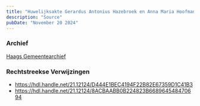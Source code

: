 ```yaml
---
title: "Huwelijksakte Gerardus Antonius Hazebroek en Anna Maria Hoofman 06-08-1919"
description: "Source"
pubDate: "November 20 2024"
---
```


### Archief
[Haags Gemeentearchief](https://haagsgemeentearchief.nl)

### Rechtstreekse Verwijzingen
- https://hdl.handle.net/21.12124/D444E1BEC4194F22B82E67359D1C41B3
- https://hdl.handle.net/21.12124/8ACBAABB0B224823B668964548470694